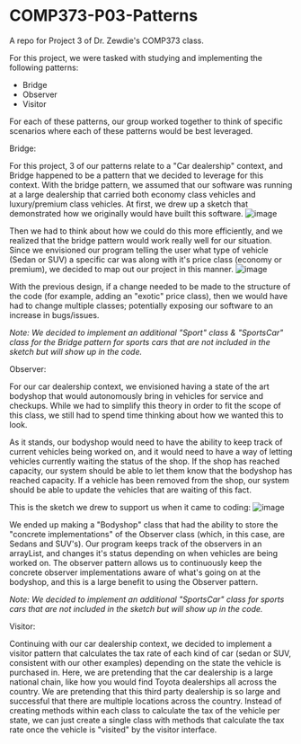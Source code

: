 # COMP373-P03-Patterns
A repo for Project 3 of Dr. Zewdie's COMP373 class.

For this project, we were tasked with studying and implementing the following patterns:

- Bridge
- Observer
- Visitor

For each of these patterns, our group worked together to think of specific scenarios where each of these patterns would be best leveraged.

Bridge:

For this project, 3 of our patterns relate to a "Car dealership" context, and Bridge happened to be a pattern that we decided to leverage for this context. With the bridge pattern, we assumed that our software was running at a large dealership that carried both economy class vehicles and luxury/premium class vehicles. At first, we drew up a sketch that demonstrated how we originally would have built this software. 
![image](https://user-images.githubusercontent.com/44167073/113216958-bcebd100-9242-11eb-9c57-252b6ff77548.png)

Then we had to think about how we could do this more efficiently, and we realized that the bridge pattern would work really well for our situation. Since we envisioned our program telling the user what type of vehicle (Sedan or SUV) a specific car was along with it's price class (economy or premium), we decided to map out our project in this manner. 
![image](https://user-images.githubusercontent.com/44167073/113217066-f3c1e700-9242-11eb-89e8-673deab0a253.png)

With the previous design, if a change needed to be made to the structure of the code (for example, adding an "exotic" price class), then we would have had to change multiple classes; potentially exposing our software to an increase in bugs/issues.

*Note: We decided to implement an additional "Sport" class & "SportsCar" class for the Bridge pattern for sports cars that are not included in the sketch but will show up in the code.*

Observer:

For our car dealership context, we envisioned having a state of the art bodyshop that would autonomously bring in vehicles for service and checkups. While we had to simplify this theory in order to fit the scope of this class, we still had to spend time thinking about how we wanted this to look.

As it stands, our bodyshop would need to have the ability to keep track of current vehicles being worked on, and it would need to have a way of letting vehicles currently waiting the status of the shop. If the shop has reached capacity, our system should be able to let them know that the bodyshop has reached capacity. If a vehicle has been removed from the shop, our system should be able to update the vehicles that are waiting of this fact.

This is the sketch we drew to support us when it came to coding:
![image](https://user-images.githubusercontent.com/44167073/113217872-291b0480-9244-11eb-8753-f0047bb4e64e.png)

We ended up making a "Bodyshop" class that had the ability to store the "concrete implementations" of the Observer class (which, in this case, are Sedans and SUV's). Our program keeps track of the observers in an arrayList, and changes it's status depending on when vehicles are being worked on. The observer pattern allows us to continuously keep the concrete observer implementations aware of what's going on at the bodyshop, and this is a large benefit to using the Observer pattern.

*Note: We decided to implement an additional "SportsCar" class for sports cars that are not included in the sketch but will show up in the code.*

Visitor:

Continuing with our car dealership context, we decided to implement a visitor pattern that calculates the tax rate of each kind of car (sedan or SUV, consistent with our other examples) depending on the state the vehicle is purchased in. Here, we are pretending that the car dealership is a large national chain, like how you would find Toyota dealerships all across the country. We are pretending that this third party dealership is so large and successful that there are multiple locations across the country. Instead of creating methods within each class to calculate the tax of the vehicle per state, we can just create a single class with methods that calculate the tax rate once the vehicle is "visited" by the visitor interface.
